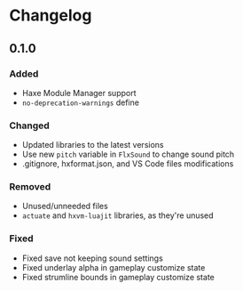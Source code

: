 # Changelog

## 0.1.0

### Added

- Haxe Module Manager support
- `no-deprecation-warnings` define

### Changed

- Updated libraries to the latest versions
- Use new `pitch` variable in `FlxSound` to change sound pitch
- .gitignore, hxformat.json, and VS Code files modifications

### Removed

- Unused/unneeded files
- `actuate` and `hxvm-luajit` libraries, as they're unused

### Fixed

- Fixed save not keeping sound settings
- Fixed underlay alpha in gameplay customize state
- Fixed strumline bounds in gameplay customize state
